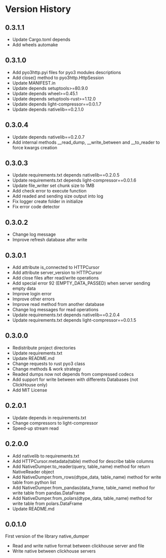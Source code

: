 # Version History

## 0.3.1.1

* Update Cargo.toml depends
* Add wheels automake

## 0.3.1.0

* Add pyo3http.pyi files for pyo3 modules descriptions
* Add close() method to pyo3http.HttpSession
* Update MANIFEST.in
* Update depends setuptools>=80.9.0
* Update depends wheel>=0.45.1
* Update depends setuptools-rust>=1.12.0
* Update depends light-compressor==0.0.1.7
* Update depends nativelib==0.2.1.0

## 0.3.0.4

* Update depends nativelib==0.2.0.7
* Add internal methods __read_dump, __write_between and __to_reader to force kwargs creation

## 0.3.0.3

* Update requirements.txt depends nativelib==0.2.0.5
* Update requirements.txt depends light-compressor==0.0.1.6
* Update file_writer set chunk size to 1MB
* Add check error to execute function
* Add readed and sending size output into log
* Fix logger create folder in initialize
* Fix error code detector

## 0.3.0.2

* Change log message
* Improve refresh database after write

## 0.3.0.1

* Add attribute is_connected to HTTPCursor
* Add attribute server_version to HTTPCursor
* Add close files after read/write operations
* Add special error 92 (EMPTY_DATA_PASSED) when server sending empty data
* Improve login error
* Improve other errors
* Improve read method from another database
* Change log messages for read operations
* Update requirements.txt depends nativelib==0.2.0.4
* Update requirements.txt depends light-compressor==0.0.1.5

## 0.3.0.0

* Redistribute project directories
* Update requirements.txt
* Update README.md
* Change requests to rust pyo3 class
* Change methods & work strategy
* Readed dumps now not depends from compressed codecs
* Add support for write between with differents Databases (not ClickHouse only)
* Add MIT License

## 0.2.0.1

* Update depends in requirements.txt
* Change compressors to light-compressor
* Speed-up stream read

## 0.2.0.0

* Add nativelib to requirements.txt
* Add HTTPCursor.metadata(table) method for describe table columns
* Add NativeDumper.to_reader(query, table_name) method for return NativeReader object
* Add NativeDumper.from_rows(dtype_data, table_name) method for write table from python list
* Add NativeDumper.from_pandas(data_frame, table_name) method for write table from pandas.DataFrame
* Add NativeDumper.from_polars(dtype_data, table_name) method for write table from polars.DataFrame
* Update README.md

## 0.0.1.0

First version of the library native_dumper

* Read and write native format between clickhouse server and file
* Write native between clickhouse servers
